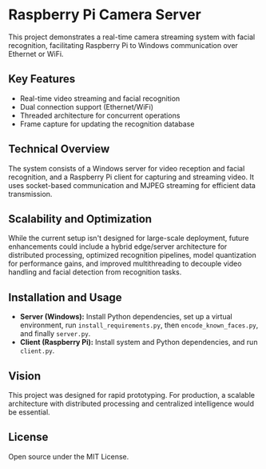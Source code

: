 # Raspberry Pi Camera Server

This project demonstrates a real-time camera streaming system with facial recognition, facilitating Raspberry Pi to Windows communication over Ethernet or WiFi.

## Key Features

- Real-time video streaming and facial recognition
- Dual connection support (Ethernet/WiFi)
- Threaded architecture for concurrent operations
- Frame capture for updating the recognition database

## Technical Overview

The system consists of a Windows server for video reception and facial recognition, and a Raspberry Pi client for capturing and streaming video. It uses socket-based communication and MJPEG streaming for efficient data transmission.

## Scalability and Optimization

While the current setup isn't designed for large-scale deployment, future enhancements could include a hybrid edge/server architecture for distributed processing, optimized recognition pipelines, model quantization for performance gains, and improved multithreading to decouple video handling and facial detection from recognition tasks.

## Installation and Usage

- **Server (Windows):** Install Python dependencies, 
                        set up a virtual environment, 
                        run `install_requirements.py`, 
                        then `encode_known_faces.py`, 
                        and finally `server.py`.
- **Client (Raspberry Pi):** Install system and Python dependencies, and run `client.py`.

## Vision

This project was designed for rapid prototyping. For production, a scalable architecture with distributed processing and centralized intelligence would be essential.

## License

Open source under the MIT License.

